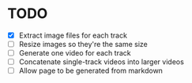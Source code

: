 # TODO

- [x] Extract image files for each track
- [ ] Resize images so they're the same size
- [ ] Generate one video for each track
- [ ] Concatenate single-track videos into larger videos
- [ ] Allow page to be generated from markdown
